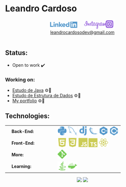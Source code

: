 # Leandro Cardoso
<div align="center">
  <a href="https://www.linkedin.com/in/leandro-cardoso-992529266"><img src="./svg/social/linkedin.svg" width="90"/></a>
  &emsp;
  <a href="https://www.instagram.com/leandrocardosodev"><img src="./svg/social/instagram.svg" width="70"/><img src="./svg/social/instagram_logo.svg" width="30"/></a>
  <br>
  <a href="mailto:leandrocardosodev@gmail.com">
    leandrocardosodev@gmail.com
  </a>
</div>
&nbsp;

## Status:
* Open to work ✔️
### Working on:
* [Estudo de Java]() ⚙️🔨
* [Estudo de Estrutura de Dados](https://github.com/Leandro-Cardoso/Vassouras-Estrutura-de-Dados) ⚙️🔨
* [My portfolio](https://github.com/Leandro-Cardoso/SITE-Portfolio-Leandro-Cardoso) ⚙️🔨

## Technologies:
<div align="center">
  <table>
    <tr>
      <td width="150px">
        &emsp;<b>Back-End:</b>
      </td>
      <td>
        <img src="./svg/tech/python.svg" width="30"/>
        <img src="./svg/tech/sql.svg" width="30"/>
        <img src="./svg/tech/django.svg" width="30"/>
        <img src="./svg/tech/flask.svg" width="30"/>
        <img src="./svg/tech/cpp.svg" width="30"/>
        <img src="./svg/tech/csharp.svg" width="30" alt="TypeScript"/>
      </td>
    </tr>
    <tr>
      <td>
        &emsp;<b>Front-End:</b>
      </td>
      <td>
        <img src="./svg/tech/html.svg" width="30"/>
        <img src="./svg/tech/css.svg" width="30"/>
        <img src="./svg/tech/javascript.svg" width="30"/>
        <img src="./svg/tech/typescript.svg" width="30"/>
        <img src="./svg/tech/react.svg" width="30"/>
      </td>
    </tr>
    <tr>
      <td>
        &emsp;<b>More:</b>
      </td>
      <td>
        <img src="./svg/tech/git.svg" width="30"/>
      </td>
    </tr>
    <tr>
      <td>
        &emsp;<b>Learning:</b>
      </td>
      <td>
        <img src="./svg/tech/java.svg" width="30"/>
        <img src="./svg/tech/docker.svg" width="30"/>
      </td>
    </tr>
  </table>
  <img src="https://github-readme-stats.vercel.app/api/top-langs/?username=Leandro-Cardoso&custom_title=Top%20used%20technologies&langs_count=10&title_color=0f0&text_color=c9d1d9&bg_color=0d1117&hide_border=true&layout=compact"/>
  <img src="https://github-readme-stats.vercel.app/api?username=Leandro-Cardoso&hide_title=true&card_width=300&show_icons=true&include_all_commits=true&count_private=true&text_bold=false&ring_color=0f0&text_color=c9d1d9&icon_color=0f0&bg_color=0d1117&hide_border=true"/>
<div>
